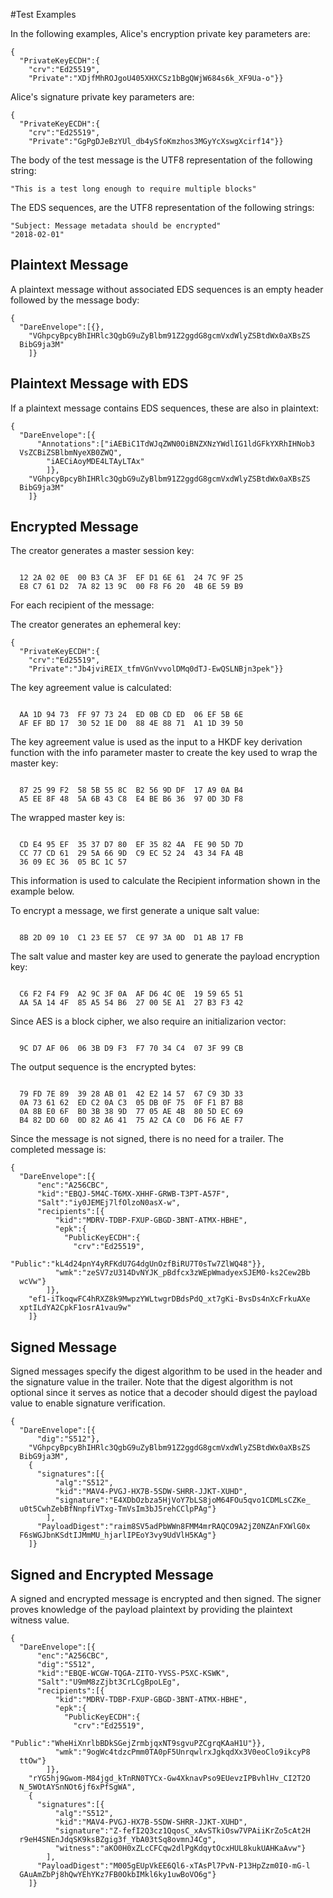 
#Test Examples

In the following examples, Alice's encryption private key parameters are:

~~~~
{
  "PrivateKeyECDH":{
    "crv":"Ed25519",
    "Private":"XDjfMhROJgoU405XHXCSz1bBgQWjW684s6k_XF9Ua-o"}}
~~~~

 Alice's signature private key parameters are:

~~~~
{
  "PrivateKeyECDH":{
    "crv":"Ed25519",
    "Private":"GgPgDJeBzYUl_db4ySfoKmzhos3MGyYcXswgXcirf14"}}
~~~~

The body of the test message is the UTF8 representation of the following string:

~~~~
"This is a test long enough to require multiple blocks"
~~~~

The EDS sequences, are the UTF8 representation of the following strings:

~~~~
"Subject: Message metadata should be encrypted"
"2018-02-01"
~~~~

## Plaintext Message

A plaintext message without associated EDS sequences is an empty header
followed by the message body:

~~~~
{
  "DareEnvelope":[{},
    "VGhpcyBpcyBhIHRlc3QgbG9uZyBlbm91Z2ggdG8gcmVxdWlyZSBtdWx0aXBsZS
  BibG9ja3M"
    ]}
~~~~

## Plaintext Message with EDS

If a plaintext message contains EDS sequences, these are also in plaintext:

~~~~
{
  "DareEnvelope":[{
      "Annotations":["iAEBiC1TdWJqZWN0OiBNZXNzYWdlIG1ldGFkYXRhIHNob3
  VsZCBiZSBlbmNyeXB0ZWQ",
        "iAECiAoyMDE4LTAyLTAx"
        ]},
    "VGhpcyBpcyBhIHRlc3QgbG9uZyBlbm91Z2ggdG8gcmVxdWlyZSBtdWx0aXBsZS
  BibG9ja3M"
    ]}
~~~~

## Encrypted Message

The creator generates a master session key:

~~~~

  12 2A 02 0E  00 B3 CA 3F  EF D1 6E 61  24 7C 9F 25
  E8 C7 61 D2  7A 82 13 9C  00 F8 F6 20  4B 6E 59 B9
~~~~

For each recipient of the message:

The creator generates an ephemeral key:

~~~~
{
  "PrivateKeyECDH":{
    "crv":"Ed25519",
    "Private":"Jb4jviREIX_tfmVGnVvvolDMq0dTJ-EwQSLNBjn3pek"}}
~~~~

The key agreement value is calculated:

~~~~

  AA 1D 94 73  FF 97 73 24  ED 0B CD ED  06 EF 5B 6E
  AF EF BD 17  30 52 1E D0  88 4E 88 71  A1 1D 39 50
~~~~

The key agreement value is used as the input to a HKDF key
derivation function with the info parameter 
master to create the key used to wrap the master key:

~~~~

  87 25 99 F2  58 5B 55 8C  B2 56 9D DF  17 A9 0A B4
  A5 EE 8F 48  5A 6B 43 C8  E4 BE B6 36  97 0D 3D F8
~~~~

The wrapped master key is:

~~~~

  CD E4 95 EF  35 37 D7 80  EF 35 82 4A  FE 90 5D 7D
  CC 77 CD 61  29 5A 66 9D  C9 EC 52 24  43 34 FA 4B
  36 09 EC 36  05 BC 1C 57
~~~~

This information is used to calculate the Recipient information
shown in the example below.

To encrypt a message, we first generate a unique salt value:


~~~~

  8B 2D 09 10  C1 23 EE 57  CE 97 3A 0D  D1 AB 17 FB
~~~~

The salt value and master key are used to generate the payload encryption
key:

~~~~

  C6 F2 F4 F9  A2 9C 3F 0A  AF D6 4C 0E  19 59 65 51
  AA 5A 14 4F  85 A5 54 B6  27 00 5E A1  27 B3 F3 42
~~~~

Since AES is a block cipher, we also require an initializarion vector:

~~~~

  9C D7 AF 06  06 3B D9 F3  F7 70 34 C4  07 3F 99 CB
~~~~

The output sequence is the encrypted bytes:

~~~~

  79 FD 7E 89  39 28 AB 01  42 E2 14 57  67 C9 3D 33
  0A 73 61 62  ED C2 0A C3  05 DB 0F 75  0F F1 B7 B8
  0A 8B E0 6F  B0 3B 38 9D  77 05 AE 4B  80 5D EC 69
  B4 82 DD 60  0D 82 A6 41  75 A2 CA C0  D6 F6 AE F7
~~~~

Since the message is not signed, there is no need for a trailer.
The completed message is:

~~~~
{
  "DareEnvelope":[{
      "enc":"A256CBC",
      "kid":"EBQJ-5M4C-T6MX-XHHF-GRWB-T3PT-A57F",
      "Salt":"iy0JEMEj7lfOlzoN0asX-w",
      "recipients":[{
          "kid":"MDRV-TDBP-FXUP-GBGD-3BNT-ATMX-HBHE",
          "epk":{
            "PublicKeyECDH":{
              "crv":"Ed25519",
              "Public":"kL4d24pnY4yRFKdU7G4dgUnOzfBiRU7T0sTw7ZlWQ48"}},
          "wmk":"zeSV7zU314DvNYJK_pBdfcx3zWEpWmadyexSJEM0-ks2Cew2Bb
  wcVw"}
        ]},
    "ef1-iTkoqwFC4hRXZ8k9MwpzYWLtwgrDBdsPdQ_xt7gKi-BvsDs4nXcFrkuAXe
  xptILdYA2CpkF1osrA1vau9w"
    ]}
~~~~

## Signed Message

Signed messages specify the digest algorithm to be used in the header and
the signature value in the trailer. Note that the digest algorithm is not optional
since it serves as notice that a decoder should digest the payload value 
to enable signature verification.

~~~~
{
  "DareEnvelope":[{
      "dig":"S512"},
    "VGhpcyBpcyBhIHRlc3QgbG9uZyBlbm91Z2ggdG8gcmVxdWlyZSBtdWx0aXBsZS
  BibG9ja3M",
    {
      "signatures":[{
          "alg":"S512",
          "kid":"MAV4-PVGJ-HX7B-5SDW-SHRR-JJKT-XUHD",
          "signature":"E4XDbOzbza5HjVoY7bLS8joM64FOu5qvo1CDMLsCZKe_
  u0t5CwhZebBfNnpfiVTxg-TmVsIm3bJ5rehCClpPAg"}
        ],
      "PayloadDigest":"raim8SV5adPbWWn8FMM4mrRAQCO9A2jZ0NZAnFXWlG0x
  F6sWGJbnKSdtIJMmMU_hjarlIPEoY3vy9UdVlH5KAg"}
    ]}
~~~~

## Signed and Encrypted Message

A signed and encrypted message is encrypted and then signed.
The signer proves knowledge of the payload plaintext by providing the
plaintext witness value.

~~~~
{
  "DareEnvelope":[{
      "enc":"A256CBC",
      "dig":"S512",
      "kid":"EBQE-WCGW-TQGA-ZITO-YVSS-P5XC-KSWK",
      "Salt":"U9mM8zZjbt3CrLCgBpoLEg",
      "recipients":[{
          "kid":"MDRV-TDBP-FXUP-GBGD-3BNT-ATMX-HBHE",
          "epk":{
            "PublicKeyECDH":{
              "crv":"Ed25519",
              "Public":"WheHiXnrlbBDkSGejZrmbjqxNT9sgvuPZCgrqKAaH1U"}},
          "wmk":"9ogWc4tdzcPmm0TA0pF5UnrqwlrxJgkqdXx3V0eoClo9ikcyP8
  ttOw"}
        ]},
    "rYG5hj9Gwom-M84jgd_kTnRN0TYCx-Gw4XknavPso9EUevzIPBvhlHv_CI2T2O
  N_5WOtAYSnNOt6jf6xPfSgWA",
    {
      "signatures":[{
          "alg":"S512",
          "kid":"MAV4-PVGJ-HX7B-5SDW-SHRR-JJKT-XUHD",
          "signature":"Z-fefI2Q3cz1QqosC_xAvSTkiOsw7VPAiiKrZo5cAt2H
  r9eH4SNEnJdqSK9ksBZgig3f_YbA03tSq8ovmnJ4Cg",
          "witness":"aKO0H0xZLcCFCqw2dlPgKdqytOcxHUL8kukUAHKaAvw"}
        ],
      "PayloadDigest":"M005gEUpVkEE6Ql6-xTAsPl7PvN-P13HpZzm0I0-mG-l
  GAuAmZbPj8hQwYEhYKz7FB0OkbIMkl6ky1uwBoVO6g"}
    ]}
~~~~


